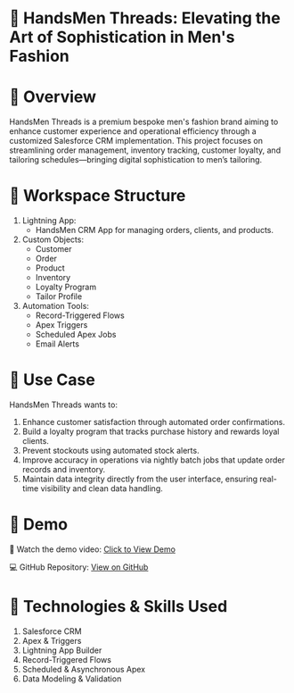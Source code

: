 # 👔 HandsMen Threads: Elevating the Art of Sophistication in Men's Fashion


# 📌 Overview
HandsMen Threads is a premium bespoke men's fashion brand aiming to enhance customer experience and operational efficiency through a customized Salesforce CRM implementation. This project focuses on streamlining order management, inventory tracking, customer loyalty, and tailoring schedules—bringing digital sophistication to men’s tailoring.


# 🧠 Workspace Structure
1. Lightning App:
    - HandsMen CRM App for managing orders, clients, and products.
2. Custom Objects:
    - Customer
    - Order
    - Product
    - Inventory
    - Loyalty Program
    - Tailor Profile
3. Automation Tools:
     - Record-Triggered Flows
     - Apex Triggers
     - Scheduled Apex Jobs
     - Email Alerts

  
# 💼 Use Case
HandsMen Threads wants to:

1. Enhance customer satisfaction through automated order confirmations.
2. Build a loyalty program that tracks purchase history and rewards loyal clients.
3. Prevent stockouts using automated stock alerts.
4. Improve accuracy in operations via nightly batch jobs that update order records and inventory.
5. Maintain data integrity directly from the user interface, ensuring real-time visibility and clean data handling.


# 🚀 Demo

🎥 Watch the demo video: [Click to View Demo](https://drive.google.com/drive/folders/1cztTth4txUeFAp_vFkxLtZG8eXM3JR5K?usp=sharing)  

💻 GitHub Repository: [View on GitHub](https://github.com/cassiopeiaObelidor/HandsMen-Threads-Elevating-the-Art-of-Sophistication-in-Mens-Fashion.git)



# 🧪 Technologies & Skills Used
1. Salesforce CRM
2. Apex & Triggers
3. Lightning App Builder
4. Record-Triggered Flows
5. Scheduled & Asynchronous Apex
6. Data Modeling & Validation
  
